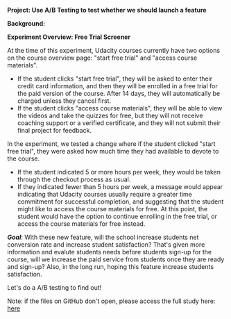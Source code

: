 **Project: Use A/B Testing to test whether we should launch a feature**

**Background:**

**Experiment Overview: Free Trial Screener**

At the time of this experiment, Udacity courses currently have two options on the course overview page: "start free trial" and "access course materials". 
  - If the student clicks "start free trial", they will be asked to enter their credit card information, and then they will be enrolled in a free trial for the paid version of the course. After 14 days, they will automatically be charged unless they cancel first. 
  - If the student clicks "access course materials", they will be able to view the videos and take the quizzes for free, but they will not receive coaching support or a verified certificate, and they will not submit their final project for feedback.

In the experiment, we tested a change where if the student clicked "start free trial", they were asked how much time they had available to devote to the course. 
  - If the student indicated 5 or more hours per week, they would be taken through the checkout process as usual. 
  - If they indicated fewer than 5 hours per week, a message would appear indicating that Udacity courses usually require a greater time commitment for successful completion, and suggesting that the student might like to access the course materials for free. At this point, the student would have the option to continue enrolling in the free trial, or access the course materials for free instead. 

**_Goal_**: With these new feature, will the school increase students net conversion rate and increase student satisfaction? That's given more information and evalute students needs before students sign-up for the course, will we increase the paid service from students once they are ready and sign-up? Also, in the long run, hoping this feature increase students satisfaction. 

Let's do a A/B testing to find out!

Note: if the files on GitHub don't open, please access the full study here: [here](https://docs.google.com/document/d/1gs1NrABm-Oykjx4_b_3Hz74OSPFtF5kIdouPQUqnNtc/edit?usp=sharing)
